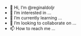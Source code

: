- 👋 Hi, I’m @reginaldoljr
- 👀 I’m interested in ...
- 🌱 I’m currently learning ...
- 💞️ I’m looking to collaborate on ...
- 📫 How to reach me ...

<!---
reginaldoljr/reginaldoljr is a ✨ special ✨ repository because its `README.md` (this file) appears on your GitHub profile.
You can click the Preview link to take a look at your changes.
--->
